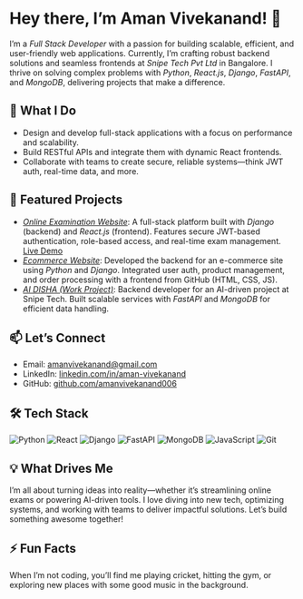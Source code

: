 # Hey there, I’m Aman Vivekanand! 👋

I’m a *Full Stack Developer* with a passion for building scalable, efficient, and user-friendly web applications. Currently, I’m crafting robust backend solutions and seamless frontends at *Snipe Tech Pvt Ltd* in Bangalore. I thrive on solving complex problems with *Python*, *React.js*, *Django*, *FastAPI*, and *MongoDB*, delivering projects that make a difference.

## 🔧 What I Do
- Design and develop full-stack applications with a focus on performance and scalability.
- Build RESTful APIs and integrate them with dynamic React frontends.
- Collaborate with teams to create secure, reliable systems—think JWT auth, real-time data, and more.

## 🌟 Featured Projects
- *[Online Examination Website](https://github.com/amanvivekanand006/online-examination-website)*: A full-stack platform built with *Django* (backend) and *React.js* (frontend). Features secure JWT-based authentication, role-based access, and real-time exam management. [Live Demo](https://online-examination-website-frontend.vercel.app/)
- *[Ecommerce Website](https://github.com/amanvivekanand006/ecommerce-website)*: Developed the backend for an e-commerce site using *Python* and *Django*. Integrated user auth, product management, and order processing with a frontend from GitHub (HTML, CSS, JS).
- *[AI DISHA (Work Project)](https://github.com/amanvivekanand006/ai-disha)*: Backend developer for an AI-driven project at Snipe Tech. Built scalable services with *FastAPI* and *MongoDB* for efficient data handling.

## 📫 Let’s Connect
- Email: [amanvivekanand@gmail.com](mailto:amanvivekanand@gmail.com)
- LinkedIn: [linkedin.com/in/aman-vivekanand](https://www.linkedin.com/in/aman-v-699464275/)
- GitHub: [github.com/amanvivekanand006](https://github.com/amanvivekanand006)

## 🛠 Tech Stack
![Python](https://img.shields.io/badge/-Python-3776AB?logo=python&logoColor=white)
![React](https://img.shields.io/badge/-React-61DAFB?logo=react&logoColor=white)
![Django](https://img.shields.io/badge/-Django-092E20?logo=django&logoColor=white)
![FastAPI](https://img.shields.io/badge/-FastAPI-009688?logo=fastapi&logoColor=white)
![MongoDB](https://img.shields.io/badge/-MongoDB-47A248?logo=mongodb&logoColor=white)
![JavaScript](https://img.shields.io/badge/-JavaScript-F7DF1E?logo=javascript&logoColor=black)
![Git](https://img.shields.io/badge/-Git-F05032?logo=git&logoColor=white)

## 💡 What Drives Me
I’m all about turning ideas into reality—whether it’s streamlining online exams or powering AI-driven tools. I love diving into new tech, optimizing systems, and working with teams to deliver impactful solutions. Let’s build something awesome together!

## ⚡ Fun Facts
When I’m not coding, you’ll find me playing cricket, hitting the gym, or exploring new places with some good music in the background.

